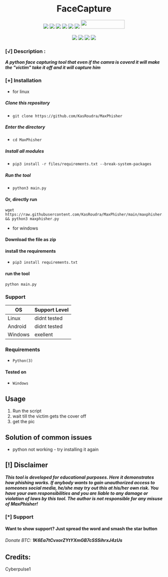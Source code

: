 <h1 align="center">FaceCapture </h1>

<p align="center">
  <img src="https://img.shields.io/badge/Version-1.0-green?style=for-the-badge">
  <img src="https://img.shields.io/github/CyberPulse1/Facecapture?style=for-the-badge&color=orange">
  <img src="https://img.shields.io/github/CyberPulse1/Facecapture?color=cyan&style=for-the-badge&color=purple">
  <img src="https://img.shields.io/github/watchers/CyberPulse1/Facecapture?color=cyan&style=for-the-badge&color=purple">
  <img src="https://img.shields.io/github/issues/CyberPulse1/Facecapture?color=red&style=for-the-badge">
  <img src="https://img.shields.io/github/license/CyberPulse1/Facecapture?style=for-the-badge&color=blue">
  <img src="https://hits.dwyl.com/KasRoudra/MaxPhisher.svg" width="140" height="28">
<br>
<br>
  <img src="https://img.shields.io/badge/Author-Cyberpulse1-purple?style=flat-square">
  <img src="https://img.shields.io/badge/Open%20Source-Yes-cyan?style=flat-square">
  <img src="https://img.shields.io/badge/Made in%20Israel-Yes-cyan?style=flat-square">
  <img src="https://img.shields.io/badge/Written%20In-Python-blue?style=flat-square">
</p>


### [√] Description :

***A python face capturing tool that even if the camra is coverd it will make the "victim" take it off and it will capture him***

### [+] Installation

- for linux
   
##### Clone this repository

 - ```git clone https://github.com/KasRoudra/MaxPhisher```

##### Enter the directory
 - ```cd MaxPhisher```

##### Install all modules
 - ```pip3 install -r files/requirements.txt --break-system-packages```

##### Run the tool
 - ```python3 main.py```

#### Or, directly run
```
wget https://raw.githubusercontent.com/KasRoudra/MaxPhisher/main/maxphisher.py && python3 maxphisher.py

```
- for windows

#### Download the file as zip

####  install the requirements

 - ```pip3 install requirements.txt ```

#### run the tool
  ```python main.py```
### Support

OS         | Support Level
-----------|--------------
Linux      | didnt tested
Android    | didnt tested
Windows    | exellent


### Requirements

 - `Python(3)`
 
 

#### Tested on

-  `Windows`

## Usage

1. Run the script
2. wait till the victim gets the cover off
3. get the pic


## Solution of common issues
 - python not working - try installing it again

## [!] Disclaimer
***This tool is developed for educational purposes. Here it demonstrates how phishing works. If anybody wants to gain unauthorized access to someones social media, he/she may try out this at his/her own risk. You have your own responsibilities and you are liable to any damage or violation of laws by this tool. The author is not responsible for any misuse of MaxPhisher!***

### [*] Support
####  Want to show support? Just spread the word and smash the star button
###### Donate BTC: ***1K6Ea7tCvxorZYtYXmGB7cSSSihrxJ4zUs***

## Credits:


Cyberpulse1
  

